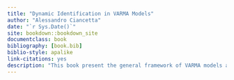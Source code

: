 ```yaml
---
title: "Dynamic Identification in VARMA Models"
author: "Alessandro Ciancetta"
date: "`r Sys.Date()`"
site: bookdown::bookdown_site
documentclass: book
bibliography: [book.bib]
biblio-style: apalike
link-citations: yes
description: "This book present the general framework of VARMA models and introduces the notion of non-fundamentalness. The problem is assessed using the methodology of Gourieroux, Manfort and Renne (2019), which is illustrated in detail, within the framework of non-Gaussian and independent structural shocks of the corresponding structural model. Simulations and application to real-world data are presented."
---
```

